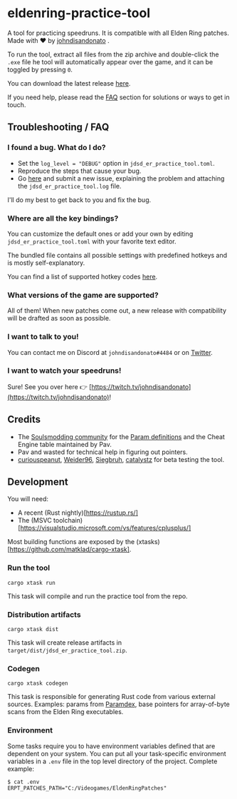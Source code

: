 # eldenring-practice-tool

A tool for practicing speedruns. It is compatible with all Elden Ring patches.
Made with ❤️ by [johndisandonato](https://twitch.tv/johndisandonato) .

To run the tool, extract all files from the zip archive and double-click the
`.exe` file he tool will automatically appear over the game, and it can be
toggled by pressing `0`.

You can download the latest release [here](https://github.com/veeenu/eldenring-practice-tool/releases).

If you need help, please read the [FAQ](#troubleshooting--faq) section for
solutions or ways to get in touch.

## Troubleshooting / FAQ

### I found a bug. What do I do?

- Set the `log_level = "DEBUG"` option in `jdsd_er_practice_tool.toml`.
- Reproduce the steps that cause your bug.
- Go [here](https://github.com/veeenu/eldenring-practice-tool/issues/new)
  and submit a new issue, explaining the problem and attaching the
  `jdsd_er_practice_tool.log` file.

I'll do my best to get back to you and fix the bug.

### Where are all the key bindings?

You can customize the default ones or add your own by editing
`jdsd_er_practice_tool.toml` with your favorite text editor.

The bundled file contains all possible settings with predefined hotkeys and is
mostly self-explanatory.

You can find a list of supported hotkey codes [here](https://github.com/veeenu/darksoulsiii-practice-tool/blob/7aa6ac33c6f155d35d0fa99ab100c8caa13913f9/practice-tool/src/util/vk.rs#L15-L186).

### What versions of the game are supported?

All of them! When new patches come out, a new release with compatibility will be drafted as soon as
possible.

### I want to talk to you!

You can contact me on Discord at `johndisandonato#4484` or on [Twitter](https://twitter.com/johndisandonato).

### I want to watch your speedruns!

Sure! See you over here 👉 [https://twitch.tv/johndisandonato](https://twitch.tv/johndisandonato)!

## Credits

- The [Soulsmodding community](http://soulsmodding.wikidot.com/) for the
  [Param definitions](https://github.com/soulsmods/Paramdex) and the
  Cheat Engine table maintained by Pav.
- Pav and wasted for technical help in figuring out pointers.
- [curiouspeanut](https://www.twitch.tv/curiouspeanut), [Weider96](https://www.twitch.tv/weider96),
  [Siegbruh](https://twitch.tv/siegbruh), [catalystz](https://www.twitch.tv/catalystz) for beta
  testing the tool.

## Development

You will need:

- A recent (Rust nightly)[https://rustup.rs/]
- The (MSVC toolchain)[https://visualstudio.microsoft.com/vs/features/cplusplus/]

Most building functions are exposed by the (xtasks)[https://github.com/matklad/cargo-xtask].

### Run the tool

```
cargo xtask run
```

This task will compile and run the practice tool from the repo.

### Distribution artifacts

```
cargo xtask dist
```

This task will create release artifacts in `target/dist/jdsd_er_practice_tool.zip`.

### Codegen

```
cargo xtask codegen
```

This task is responsible for generating Rust code from various external sources.
Examples: params from [Paramdex](https://github.com/soulsmods/Paramdex), base pointers for
array-of-byte scans from the Elden Ring executables.

### Environment

Some tasks require you to have environment variables defined that are dependent on your system.
You can put all your task-specific environment variables in a `.env` file in the top level directory
of the project. Complete example:

```
$ cat .env
ERPT_PATCHES_PATH="C:/Videogames/EldenRingPatches"
```
